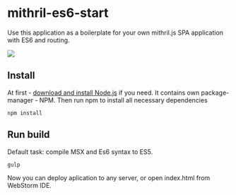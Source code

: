 # mithril-es6-start

Use this application as a boilerplate for your own mithril.js SPA application with ES6 and routing.

<img src="https://hsto.org/files/862/67c/a0d/86267ca0d43d4356aec0b4f4ffcbcc82.png"/>

<h2>Install</h2>

At first - <a href="https://nodejs.org/en/download/">download and install Node.js</a> if you need. It contains own package-manager - NPM.
Then run npm to install all necessary dependencies

```shell
npm install
```

<h2>Run build</h2>

Default task: compile MSX and Es6 syntax to ES5.

```shell
gulp
```

Now you can deploy aplication to any server, or open index.html from WebStorm IDE.
